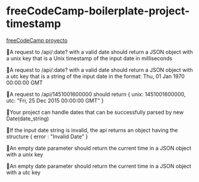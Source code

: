 # freeCodeCamp-boilerplate-project-timestamp

<a href="https://www.freecodecamp.org/learn/apis-and-microservices/apis-and-microservices-projects/timestamp-microservice"> freeCodeCamp proyecto </a>


💖A request to /api/:date? with a valid date should return a JSON object with a unix key that is a Unix timestamp of the input date in milliseconds

💖A request to /api/:date? with a valid date should return a JSON object with a utc key that is a string of the input date in the format: Thu, 01 Jan 1970 00:00:00 GMT

💖A request to /api/1451001600000 should return { unix: 1451001600000, utc: "Fri, 25 Dec 2015 00:00:00 GMT" }

💖Your project can handle dates that can be successfully parsed by new Date(date_string)

💖If the input date string is invalid, the api returns an object having the structure { error : "Invalid Date" }

💖An empty date parameter should return the current time in a JSON object with a unix key

💖An empty date parameter should return the current time in a JSON object with a utc key
